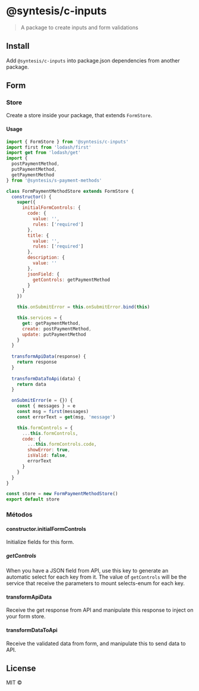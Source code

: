 # @syntesis/c-inputs

> A package to create inputs and form validations

## Install
Add `@syntesis/c-inputs` into package.json dependencies from another package.

## Form

### Store
Create a store inside your package, that extends `FormStore`.
#### Usage
```jsx
import { FormStore } from '@syntesis/c-inputs'
import first from 'lodash/first'
import get from 'lodash/get'
import {
  postPaymentMethod,
  putPaymentMethod,
  getPaymentMethod
} from '@syntesis/s-payment-methods'

class FormPaymentMethodStore extends FormStore {
  constructor() {
    super({
      initialFormControls: {
        code: {
          value: '',
          rules: ['required']
        },
        title: {
          value: '',
          rules: ['required']
        },
        description: {
          value: ''
        },
        jsonField: {
          getControls: getPaymentMethod
        }
      }
    })

    this.onSubmitError = this.onSubmitError.bind(this)

    this.services = {
      get: getPaymentMethod,
      create: postPaymentMethod,
      update: putPaymentMethod
    }
  }
  
  transformApiData(response) {
    return response
  }
  
  transformDataToApi(data) {
    return data
  }

  onSubmitError(e = {}) {
    const { messages } = e
    const msg = first(messages)
    const errorText = get(msg, 'message')

    this.formControls = {
      ...this.formControls,
      code: {
        ...this.formControls.code,
        showError: true,
        isValid: false,
        errorText
      }
    }
  }
}

const store = new FormPaymentMethodStore()
export default store
```

### Métodos
#### constructor.initialFormControls
Initialize fields for this form.
##### getControls
When you have a JSON field from API, use this key to generate an automatic select for each key from it.
The value of ```getControls``` will be the service that receive the parameters to mount selects-enum for each key.
#### transformApiData
Receive the get response from API and manipulate this response to inject on your form store.
#### transformDataToApi
Receive the validated data from form, and manipulate this to send data to API.


## License

MIT © [](https://github.com/)
